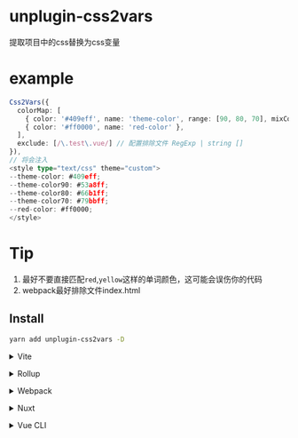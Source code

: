 # unplugin-css2vars

提取项目中的css替换为css变量

# example

```ts
Css2Vars({
  colorMap: [
    { color: '#409eff', name: 'theme-color', range: [90, 80, 70], mixColor: '#ffffff' }, // range生成对应的色阶
    { color: '#ff0000', name: 'red-color' },
  ],
  exclude: [/\.test\.vue/] // 配置排除文件 RegExp | string []
}),
// 将会注入
<style type="text/css" theme="custom">
--theme-color: #409eff;
--theme-color90: #53a8ff;
--theme-color80: #66b1ff;
--theme-color70: #79bbff;
--red-color: #ff0000;
</style>
```

# Tip

1. 最好不要直接匹配`red`,`yellow`这样的单词颜色，这可能会误伤你的代码
2. webpack最好排除文件index.html


## Install

```bash
yarn add unplugin-css2vars -D
```

<details>
<summary>Vite</summary><br>

```ts
// vite.config.ts
import Css2Vars from 'css2vars/vite'

export default defineConfig({
  plugins: [
    Css2Vars({
      colorMap: [
        { color: '#409eff', name: 'theme-color', range: [90, 80, 70], mixColor: '#ffffff' },
        { color: '#ff0000', name: 'red-color' },
      ],
      exclude: [/\.test\.vue/] // 配置排除文件 RegExp | string []
    }),
  ],
})

// main.ts
import 'virtual:theme'

// changeColor
import { changeColor } from 'virtual:theme'

changeColor({
  'theme-color': 'red',
  'red-color': '#eeeeee'
})
```

Example: [`playground/`](./playground/)

<br></details>

<details>
<summary>Rollup</summary><br>

```ts
// rollup.config.js
import Css2Vars from 'css2vars/rollup'

export default {
  plugins: [
    Css2Vars({
      colorMap: [
        { color: '#409eff', name: 'theme-color', range: [90, 80, 70] },
        { color: '#ff0000', name: 'red-color' },
      ],
      exclude: [/\.test\.vue/]
    }),
  ],
}
```

<br></details>


<details>
<summary>Webpack</summary><br>

```ts
// webpack.config.js
module.exports = {
  /* ... */
  plugins: [
    require('css2vars/webpack').default({
      colorMap: [
        { color: '#409eff', name: 'theme-color', range: [90, 80, 70] },
        { color: '#ff0000', name: 'red-color' },
      ],
      exclude: [/\.test\.vue/]
    })
  ]
}
```

<br></details>

<details>
<summary>Nuxt</summary><br>

```ts
// nuxt.config.js
export default {
  buildModules: [
    ['css2vars/nuxt', {
      colorMap: [
        { color: '#409eff', name: 'theme-color', range: [90, 80, 70] },
        { color: '#ff0000', name: 'red-color' },
      ],
      exclude: [/\.test\.vue/]
    }],
  ],
}
```

> This module works for both Nuxt 2 and [Nuxt Vite](https://github.com/nuxt/vite)

<br></details>

<details>
<summary>Vue CLI</summary><br>

```ts
// vue.config.js
module.exports = {
  configureWebpack: {
    plugins: [
      require('css2vars/webpack')({
        colorMap: {
          '--red-color': 'red',
          '--theme-color': '#409eff',
          '--black': '#333333',
        },
        exclude: [/\.test\.vue/]
      }),
    ],
  },
}
```



